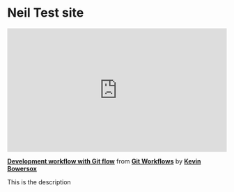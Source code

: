 <h1>Neil Test site</h1>

<div style="position:relative;height:0;padding-bottom:56.25%"><iframe width="640" height="360" src="https://www.linkedin.com/learning/embed/git-workflows/development-workflow-with-git-flow?autoplay=false&claim=AQGXkSAxPAa_yQAAAYoCop-RlxZRV3k-BQb4LsOJkzF15BnElqhT58i5CkR66mvnjymVGFMr2elQWA6l15whsUU0g5qWQAmssXdofiWi-wDlLEfIa_TNW_g5vWeMBUdxWMA6aQxAGvTJ_9PKlAD39P7Cl-5uro64-gIiGmbFtB0Q-yrzLo0elH9I0BSfMpajjKUdbgSmWQC5Ts7ilkL90kVVUBVuJoVkIxmBQfte0g9e5fW-5-6hkmdgDOxSfP7BXD2CamWDxyKzyGjtNqDovvrnC5z8wjp-Z3irlDb0iyt6Fks_IfA118zBrIrvGpPzajgz1TL-dgL0dwHiJURPEk8K-It-tdtXqwLUVLz-NiyTuRhjznxm9OA-44yC0JGFzBCEcaHOctL402AgPOtqIOqjESV2RNgOGSpaqxtmfsaE7GKte8Y2m0U0WGMUVH5v9sQ2iwGp2ASSBUoZVPXoX1gMXRIDu84gl3_zDEHVeMqZApFZQ3pG1OxDqmrFc3NsURBKbpQfZ6kySxUHo672iweSzM4vBdk-yOWzwsErh0eq_ET5fUy52tcpmu7bwGMnfIEWCN3EkNalHLuEP0ASB4ck_ezOT2cs46mrycgToq0inx1epvrMww1a_bFoAxAr-Y2J3l6Xy-R4HAERs_O3bFwGzCMbJmq3MrW50ckHwnTCvF51p2wuVmARtKKIWW46NCeVN9fBy2OrTfeMpHoAFVwNAP1FNv0jCYwlTnuwaTAYAaEpFTnchnUWhGRUA699DbmongHk85PFJlS8guw7g9z2T5Ho2O6kvhDYnbwoIPHjhJLdAXSseq8y8FIaJ3JcRDip4XYD5OeI8HVc3CBHBmExNUXDFiQ2zwgScMNDNaR7xUBVeouvo75Xkm-spy5ogODY7SvDxfzyQQnqR9AgRe47J-SGjaBJJXoPX0zNHBzloUGKH07aJRy1ZmrxUMOLCv4LwppqESknJwGb8EhIv6M81YFGs3VPElzKSImMReh5H1AJaC5i-bt4UUdYJ8ET5DanrTc_jFUj20X6iFx03DuatHJGxWIxUWQz_YrjHHIc7IN5V8JuusJ4-kibGq3dt3ddlTjLGGzADFEsPMrS89sL0BbynFHvv9OCHDuCCMXvvnt7IiQCuPOyNVdQ99Nk_ZXAFsEFIyzoruFQhwblimp2JYE6AyI5bIqaZ5r2u5r3-S0MTEy_FI_vVVz-gDET" mozallowfullscreen="true" webkitallowfullscreen="true" allowfullscreen="true" frameborder="0" style="position:absolute;width:100%;height:100%;left:0"></iframe></div><p><strong><a href="https://www.linkedin.com/learning/git-workflows/development-workflow-with-git-flow?trk=embed_lil">Development workflow with Git flow</a></strong> from <strong><a href="https://www.linkedin.com/learning/git-workflows?trk=embed_lil">Git Workflows</a></strong> by <strong><a href="https://www.linkedin.com/learning/instructors/kevin-bowersox?trk=embed_lil">Kevin Bowersox</a></strong></p>

This is the description
